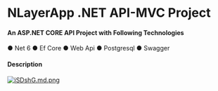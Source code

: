 
# NLayerApp .NET API-MVC Project

#### An ASP.NET CORE API Project with Following Technologies

● Net 6
● Ef Core
● Web Api
● Postgresql
● Swagger

#### Description 


[![iSDshG.md.png](https://iili.io/iSDshG.md.png)](https://freeimage.host/i/iSDshG)
